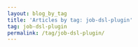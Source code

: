```yaml
---
layout: blog_by_tag
title: 'Articles by tag: job-dsl-plugin'
tag: job-dsl-plugin
permalink: /tag/job-dsl-plugin/
---
```

